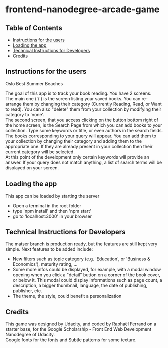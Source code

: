frontend-nanodegree-arcade-game
===============================

## Table of Contents

* [Instructions for the users](#instructions-for-the-users)
* [Loading the app](#loading-the-app)
* [Technical Instructions for Developers](#technical-instructions-for-developers)
* [Credits](#credits)

## Instructions for the users

Oslo Best Summer Beaches

The goal of this app is to track your book reading. You have 2 screens.  
The main one ('/') is the screen listing your saved books. You can re-arrange them by changing their category (Currently Reading, Read, or Want to read). You can also "delete" them from your collection by modifying their category to 'none'.  
The second screen, that you access clicking on the button bottom right of the home screen, is the Search Page from which you can add books to your collection. Type some keywords or title, or even authors in the search fields. The books corresponding to your query will appear. You can add them to your collection by changing their category and adding them to the appropriate one. If they are already present in your collection then their current category will be selected.  
At this point of the development only certain keywords will provide an answer. If your query does not match anything, a list of search terms will be displayed on your screen. 

## Loading the app

This app can be loaded by starting the server
+ Open a terminal in the root folder
+ type 'npm install' and then 'npm start'
+ go to 'localhost:3000' in your browser

## Technical Instructions for Developers

The matser branch is production ready, but the features are still kept very simple.
Next features to be added include:
+ New filters such as topic category (e.g. 'Education', or 'Business & Economics'), maturity rating, ...
+ Some more infos could be displayed, for example, with a modal window opening when you click a "detail" button on a corner of the book cover, or below it. This modal could display informations such as page count, a description, a bigger thumbnail, language, the date of publishing, publisher, etc.
+ The theme, the style, could benefit a personalization


## Credits

This game was designed by Udacity, and coded by Raphaël Ferrand on a starter base, for the Google Scholarship - Front End Web Development Nanodegree of Udacity.  
Google fonts for the fonts and Subtle patterns for some texture.
